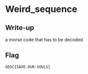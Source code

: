 # Weird_sequence

## Write-up

a morse code that has to be decoded

## Flag

`GDSC{SAVE-OUR-SOULS}`
